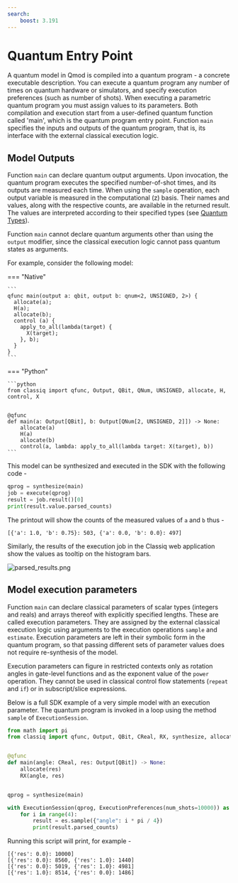 ```yaml
---
search:
    boost: 3.191
---
```


# Quantum Entry Point

A quantum model in Qmod is compiled into a quantum program - a concrete executable
description. You can execute a quantum program any number of times on quantum hardware
or simulators, and specify execution preferences (such as number of shots).
When executing a parametric quantum program you must assign values to its parameters.
Both compilation and execution start from a user-defined quantum function called 'main',
which is the quantum program entry point. Function `main` specifies the inputs and outputs
of the quantum program, that is, its interface with the external classical execution logic.

## Model Outputs

Function `main` can declare quantum output arguments. Upon invocation, the quantum program
executes the specified number-of-shot times, and its outputs are measured each time. When
using the `sample` operation, each output variable is measured in the computational (z) basis.
Their names and values, along with the respective counts, are available in the returned result.
The values are interpreted according to their specified types (see [Quantum Types](quantum-types.md)).

Function `main` cannot declare quantum arguments other than using the `output`
modifier, since the classical execution logic cannot pass quantum states as arguments.

For example, consider the following model:

=== "Native"

    ```
    qfunc main(output a: qbit, output b: qnum<2, UNSIGNED, 2>) {
      allocate(a);
      H(a);
      allocate(b);
      control (a) {
        apply_to_all(lambda(target) {
          X(target);
        }, b);
      }
    }
    ```

=== "Python"

    ```python
    from classiq import qfunc, Output, QBit, QNum, UNSIGNED, allocate, H, control, X


    @qfunc
    def main(a: Output[QBit], b: Output[QNum[2, UNSIGNED, 2]]) -> None:
        allocate(a)
        H(a)
        allocate(b)
        control(a, lambda: apply_to_all(lambda target: X(target), b))
    ```

This model can be synthesized and executed in the SDK with the following code -

[comment]: DO_NOT_TEST

```python
qprog = synthesize(main)
job = execute(qprog)
result = job.result()[0]
print(result.value.parsed_counts)
```

The printout will show the counts of the measured values of `a` and `b` thus -

```
[{'a': 1.0, 'b': 0.75}: 503, {'a': 0.0, 'b': 0.0}: 497]
```

Similarly, the results of the execution job in the Classiq web application show the
values as tooltip on the histogram bars.

![parsed_results.png](resources/parsed_results.png)

## Model execution parameters

Function `main` can declare classical parameters of scalar types (integers and reals)
and arrays thereof with explicitly specified lengths. These are called execution parameters.
They are assigned by the external classical execution logic using arguments to
the execution operations `sample` and `estimate`. Execution parameters are left in their
symbolic form in the quantum program, so that passing different sets of parameter values
does not require re-synthesis of the model.

Execution parameters can figure in restricted contexts only as rotation angles in
gate-level functions and as the exponent value of the `power` operation. They cannot
be used in classical control flow statements (`repeat` and `if`) or in subscript/slice
expressions.

Below is a full SDK example of a very simple model with an execution parameter.
The quantum program is invoked in a loop using the method `sample` of `ExecutionSession`.

```Python
from math import pi
from classiq import qfunc, Output, QBit, CReal, RX, synthesize, allocate, ExecutionSession, ExecutionPreferences


@qfunc
def main(angle: CReal, res: Output[QBit]) -> None:
    allocate(res)
    RX(angle, res)


qprog = synthesize(main)

with ExecutionSession(qprog, ExecutionPreferences(num_shots=10000)) as es:
    for i in range(4):
        result = es.sample({"angle": i * pi / 4})
        print(result.parsed_counts)
```

Running this script will print, for example -

```
[{'res': 0.0}: 10000]
[{'res': 0.0}: 8560, {'res': 1.0}: 1440]
[{'res': 0.0}: 5019, {'res': 1.0}: 4981]
[{'res': 1.0}: 8514, {'res': 0.0}: 1486]
```
